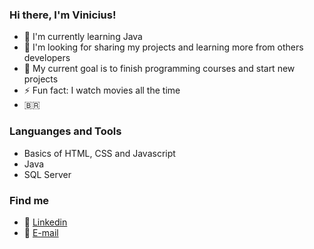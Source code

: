 ### Hi there, I'm Vinicius!

* 🌱 I'm currently learning Java
* 🔭 I'm looking for sharing my projects and learning more from others developers
* 🥅 My current goal is to finish programming courses and start new projects
* ⚡ Fun fact: I watch movies all the time
* 🇧🇷 

### Languanges and Tools
* Basics of HTML, CSS and Javascript
* Java
* SQL Server

### Find me
* 💼 [Linkedin](https://www.linkedin.com/in/vinicius-dos-santos-amaral-6b6b9519a/)
* 📧 [E-mail](vinicius.santosama@gmail.com)

